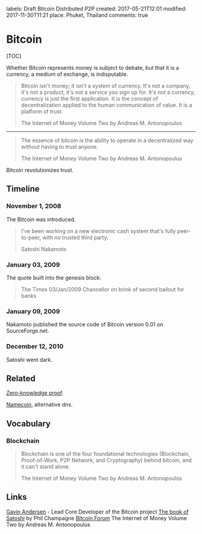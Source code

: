 labels: Draft
        Bitcoin
        Distributed
        P2P
created: 2017-05-21T12:01
modified: 2017-11-30T11:21
place: Phuket, Thailand
comments: true

# Bitcoin

[TOC]

Whether Bitcoin represents money is subject to debate, but that it is a currency, a medium of exchange, is indisputable.

> Bitcoin isn't money; it isn't a system of currency. It's not a company, it's not a product, it's not a service you sign up for. It's not a currency; currency is just the first application. It is the concept of decentralization applied to the human communication of value. It is a platform of trust.
>
> The Internet of Money Volume Two by Andreas M. Antonopoulus

---

> The essence of bitcoin is the ability to operate in a decentralized way without having to trust anyone.
>
> The Internet of Money Volume Two by Andreas M. Antonopoulus

Bitcoin revolutionizes trust.

## Timeline

### November 1, 2008

The Bitcoin was introduced.

> I've been working on a new electronic cash system that's fully peer-to-peer, with no trusted third party.
>
> Satoshi Nakamoto

### January 03, 2009

The quote built into the genesis block:

> The Times 03/Jan/2009
> Chancellor on brink of second bailout for banks

### January 09, 2009

Nakamoto published the source code of Bitcoin version 0.01 on SourceForge.net.

### December 12, 2010

Satoshi went dark.

## Related

[Zero-knowledge proof](https://en.wikipedia.org/wiki/Zero-knowledge_proof).

[Namecoin](https://namecoin.org/), alternative dns.

## Vocabulary

### Blockchain

> Blockchain is one of the four foundational technologies (Blockchain, Proof-of-Work, P2P Network, and Cryptography) behind bitcoin, and it can't stand alone.
>
> The Internet of Money Volume Two by Andreas M. Antonopoulos

## Links

[Gavin Andersen](http://gavinandresen.ninja/) - Lead Core Developer of the Bitcoin project
[The book of Satoshi](https://www.amazon.com/Book-Satoshi-Collected-Writings-Nakamoto-ebook/dp/B00M6KGJ2K/) by Phil Champagne
[Bitcoin Forum](https://bitcointalk.org)
The Internet of Money Volume Two by Andreas M. Antonopoulus
